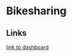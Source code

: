 # Bikesharing



## Links
[link to dashboard](https://public.tableau.com/app/profile/christopher.eife/viz/Challenge_16278519073640/Story1?publish=yes)
